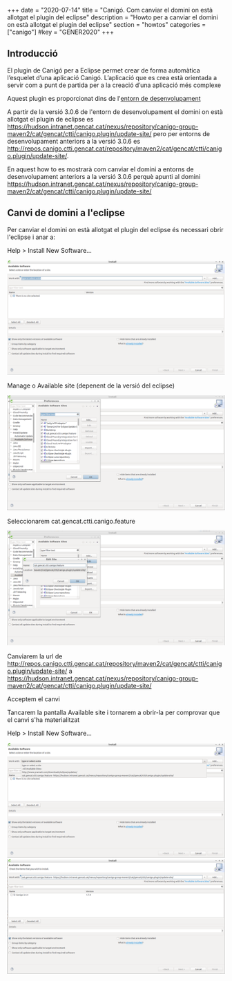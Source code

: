 +++
date        = "2020-07-14"
title       = "Canigó. Com canviar el domini on està allotgat el plugin del eclipse"
description = "Howto per a canviar el domini on està allotgat el plugin del eclipse"
section     = "howtos"
categories  = ["canigo"]
#key         = "GENER2020"
+++

## Introducció

El plugin de Canigó per a Eclipse permet crear de forma automàtica l’esquelet d’una aplicació Canigó. L’aplicació que es crea està orientada a servir com a punt de partida per a la creació d’una aplicació més complexe

Aquest plugin es proporcionat dins de l'[entorn de desenvolupament](/canigo/entorn-desenvolupament/)

A partir de la versió 3.0.6 de l'entorn de desenvolupament el domini on està allotgat el plugin de eclipse es https://hudson.intranet.gencat.cat/nexus/repository/canigo-group-maven2/cat/gencat/ctti/canigo.plugin/update-site/ pero per entorns de desenvolupament anteriors a la versió 3.0.6 es http://repos.canigo.ctti.gencat.cat/repository/maven2/cat/gencat/ctti/canigo.plugin/update-site/.

En aquest how to es mostrarà com canviar el domini a entorns de desenvolupament anteriors a la versió 3.0.6 perquè apunti al domini https://hudson.intranet.gencat.cat/nexus/repository/canigo-group-maven2/cat/gencat/ctti/canigo.plugin/update-site/

## Canvi de domini a l'eclipse

Per canviar el domini on està allotgat el plugin del eclipse és necessari obrir l'eclipse i anar a:

Help > Install New Software...

![Available software](/related/canigo/howto/2020-07-14-Howto_canvi_domini_plugin_eclipse_available_software.png)

Manage o Available site (depenent de la versió del eclipse)

![Available software sites](/related/canigo/howto/2020-07-14-Howto_canvi_domini_plugin_eclipse_available_software_sites.png)

Seleccionarem cat.gencat.ctti.canigo.feature

![Edit site](/related/canigo/howto/2020-07-14-Howto_canvi_domini_plugin_eclipse_edit_site.png)

Canviarem la url de http://repos.canigo.ctti.gencat.cat/repository/maven2/cat/gencat/ctti/canigo.plugin/update-site/ a https://hudson.intranet.gencat.cat/nexus/repository/canigo-group-maven2/cat/gencat/ctti/canigo.plugin/update-site/

Acceptem el canvi

Tancarem la pantalla Available site i tornarem a obrir-la per comprovar que el canvi s'ha materialitzat

Help > Install New Software...

![Domini canviat](/related/canigo/howto/2020-07-14-Howto_canvi_domini_plugin_eclipse_domini_canviat.png)
![Load domini canviat](/related/canigo/howto/2020-07-14-Howto_canvi_domini_plugin_eclipse_load_domini_canviat.png)
